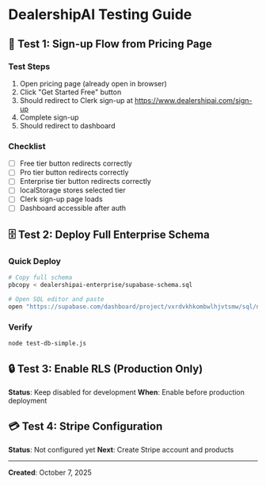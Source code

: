 # DealershipAI Testing Guide

## 🧪 Test 1: Sign-up Flow from Pricing Page

### Test Steps
1. Open pricing page (already open in browser)
2. Click "Get Started Free" button
3. Should redirect to Clerk sign-up at https://www.dealershipai.com/sign-up
4. Complete sign-up
5. Should redirect to dashboard

### Checklist
- [ ] Free tier button redirects correctly
- [ ] Pro tier button redirects correctly  
- [ ] Enterprise tier button redirects correctly
- [ ] localStorage stores selected tier
- [ ] Clerk sign-up page loads
- [ ] Dashboard accessible after auth

## 🗄️ Test 2: Deploy Full Enterprise Schema

### Quick Deploy
```bash
# Copy full schema
pbcopy < dealershipai-enterprise/supabase-schema.sql

# Open SQL editor and paste
open "https://supabase.com/dashboard/project/vxrdvkhkombwlhjvtsmw/sql/new"
```

### Verify
```bash
node test-db-simple.js
```

## 🔒 Test 3: Enable RLS (Production Only)

**Status**: Keep disabled for development
**When**: Enable before production deployment

## 💳 Test 4: Stripe Configuration

**Status**: Not configured yet
**Next**: Create Stripe account and products

---

**Created**: October 7, 2025

